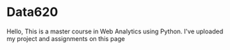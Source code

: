 # Data620
Hello, This is a master course in Web Analytics using Python. I've uploaded my project and assignments on this page
